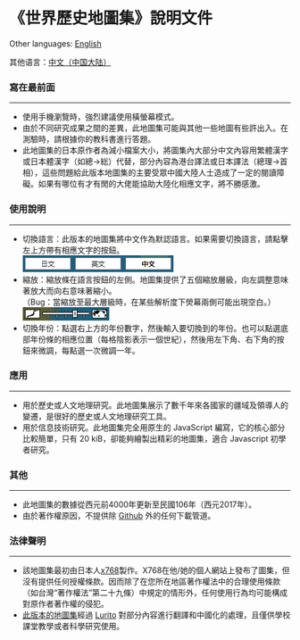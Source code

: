 # 《世界歷史地圖集》說明文件

Other languages: [English](RM-EN.md)

其他语言：[中文（中国大陆）](RM-CHS.md)

### 寫在最前面
---
* 使用手機瀏覽時，強烈建議使用橫螢幕模式。
* 由於不同研究成果之間的差異，此地圖集可能與其他一些地圖有些許出入。在測驗時，請根據你的教科書進行答題。
* 此地圖集的日本原作者為減小檔案大小，將圖集內大部分中文內容用繁體漢字或日本體漢字（如總→総）代替，部分內容為港台譯法或日本譯法（總理→首相），這些問題給此版本地圖集的主要受眾中國大陸人士造成了一定的閱讀障礙。如果有哪位有才有閒的大佬能協助大陸化相應文字，將不勝感激。

### 使用說明
---
* 切換語言：此版本的地圖集將中文作為默認語言。如果需要切換語言，請點擊左上方帶有相應文字的按鈕。 <br />
![](/assets/lang_button.png)
* 縮放：縮放條在語言按鈕的左側。地圖集提供了五個縮放層級，向左調整意味著放大而向右意味著縮小。 <br />
（Bug：當縮放至最大層級時，在某些解析度下熒幕兩側可能出現空白。）<br />
![](/assets/zoom_bar.png)
* 切換年份：點選右上方的年份數字，然後輸入要切換到的年份。也可以點選底部年份條的相應位置（每格陰影表示一個世紀），然後用左下角、右下角的按鈕來微調，每點選一次微調一年。

### 應用
---
* 用於歷史或人文地理研究。此地圖集展示了數千年來各國家的疆域及領導人的變遷，是很好的歷史或人文地理研究工具。
* 用於信息技術研究。此地圖集完全用原生的 JavaScript 編寫，它的核心部分比較簡單，只有 20 kiB，卻能夠繪製出精彩的地圖集，適合 Javascript 初學者研究。

### 其他
---
* 此地圖集的數據從西元前4000年更新至民國106年（西元2017年）。
* 由於著作權原因，不提供除 [Github](https://github.com/Lurito/WorldMap) 外的任何下載管道。

### 法律聲明
---
* 該地圖集最初由日本人[x768](http://x768.com/w/twha.ja)製作。X768在他/她的個人網站上發布了圖集，但沒有提供任何授權條款。因而除了在您所在地區著作權法中的合理使用條款（如台灣“著作權法”第二十九條）中規定的情形外，任何使用行為均可能構成對原作者著作權的侵犯。
* [此版本的地圖集](http://worldmap.lurito.com)經過 [Lurito](https://github.com/Lurito) 對部分內容進行翻譯和中國化的處理，且僅供學校課堂教學或者科學研究使用。

